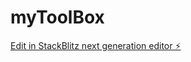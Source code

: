 # myToolBox

[Edit in StackBlitz next generation editor ⚡️](https://stackblitz.com/~/github.com/TristanLib/myToolBox)